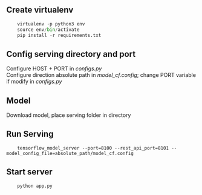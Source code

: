 ## Create virtualenv
```python
    virtualenv -p python3 env
    source env/bin/activate
    pip install -r requirements.txt
```

## Config serving directory and port
Configure HOST + PORT in *configs.py*  
Configure direction absolute path in *model_cf.config*; change PORT variable if modify in *configs.py*

## Model
Download model, place serving folder in directory

## Run Serving
```
    tensorflow_model_server --port=8100 --rest_api_port=8101 --model_config_file=absolute_path/model_cf.config

```

## Start server
```
    python app.py
```


